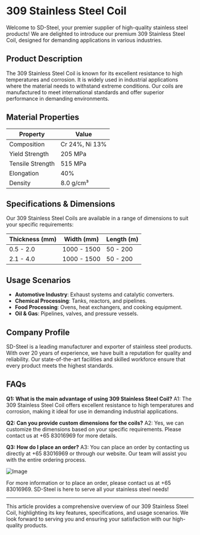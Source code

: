 # 309 Stainless Steel Coil

Welcome to SD-Steel, your premier supplier of high-quality stainless steel products! We are delighted to introduce our premium 309 Stainless Steel Coil, designed for demanding applications in various industries.

## Product Description
The 309 Stainless Steel Coil is known for its excellent resistance to high temperatures and corrosion. It is widely used in industrial applications where the material needs to withstand extreme conditions. Our coils are manufactured to meet international standards and offer superior performance in demanding environments.

## Material Properties
| Property          | Value                  |
|-------------------|------------------------|
| Composition       | Cr 24%, Ni 13%         |
| Yield Strength    | 205 MPa                |
| Tensile Strength  | 515 MPa                |
| Elongation        | 40%                    |
| Density           | 8.0 g/cm³              |

## Specifications & Dimensions
Our 309 Stainless Steel Coils are available in a range of dimensions to suit your specific requirements:

| Thickness (mm) | Width (mm) | Length (m) |
|----------------|------------|------------|
| 0.5 - 2.0      | 1000 - 1500| 50 - 200   |
| 2.1 - 4.0      | 1000 - 1500| 50 - 200   |

## Usage Scenarios
- **Automotive Industry**: Exhaust systems and catalytic converters.
- **Chemical Processing**: Tanks, reactors, and pipelines.
- **Food Processing**: Ovens, heat exchangers, and cooking equipment.
- **Oil & Gas**: Pipelines, valves, and pressure vessels.

## Company Profile
SD-Steel is a leading manufacturer and exporter of stainless steel products. With over 20 years of experience, we have built a reputation for quality and reliability. Our state-of-the-art facilities and skilled workforce ensure that every product meets the highest standards.

## FAQs
**Q1: What is the main advantage of using 309 Stainless Steel Coil?**
A1: The 309 Stainless Steel Coil offers excellent resistance to high temperatures and corrosion, making it ideal for use in demanding industrial applications.

**Q2: Can you provide custom dimensions for the coils?**
A2: Yes, we can customize the dimensions based on your specific requirements. Please contact us at +65 83016969 for more details.

**Q3: How do I place an order?**
A3: You can place an order by contacting us directly at +65 83016969 or through our website. Our team will assist you with the entire ordering process.

![Image](https://github.com/user-attachments/assets/2567258e-e124-4816-932d-1809bd27ef0b)

For more information or to place an order, please contact us at +65 83016969. SD-Steel is here to serve all your stainless steel needs!

---

This article provides a comprehensive overview of our 309 Stainless Steel Coil, highlighting its key features, specifications, and usage scenarios. We look forward to serving you and ensuring your satisfaction with our high-quality products.